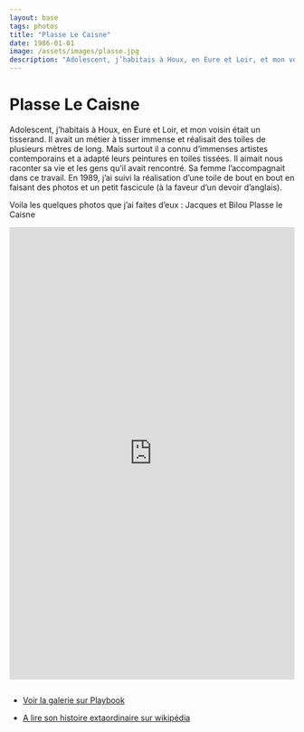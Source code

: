 ```yaml
---
layout: base
tags: photos
title: "Plasse Le Caisne"
date: 1986-01-01
image: /assets/images/plasse.jpg
description: "Adolescent, j’habitais à Houx, en Eure et Loir, et mon voisin était un tisserand. "
---
```


# Plasse Le Caisne

Adolescent, j’habitais à Houx, en Eure et Loir, et mon voisin était un tisserand. 
Il avait un métier à tisser immense et réalisait des toiles de plusieurs mètres de long. 
Mais surtout il a connu d’immenses artistes contemporains et a adapté leurs peintures en toiles tissées. 
Il aimait nous raconter sa vie et les gens qu’il avait rencontré. 
Sa femme l’accompagnait dans ce travail. En 1989, j’ai suivi la réalisation d’une toile de bout en bout en faisant des photos et un petit fascicule (à la faveur d’un devoir d’anglais). 

Voila les quelques photos que j’ai faites d’eux : Jacques et Bilou Plasse le Caisne



<div style="height: 800px; margin-bottom:2em">
  <iframe src="https://www.playbook.com/e/oxymore/vs6gt1AgY7ZhSTPkHuaQVZiY?theme=gallery"
    title="Plasse Le Caisne - Playbook.com"
    sandbox="allow-same-origin allow-scripts"
    frameborder="0"
    width="100%"
    height="100%"
  ></iframe>
</div>

 

- [Voir la galerie sur Playbook](https://www.playbook.com/s/oxymore/Uf6w52mgk98kHfbMhiXHZWpD)

- [A lire son histoire extaordinaire sur wikipédia](https://fr.wikipedia.org/wiki/Atelier_Plasse_Le_Caisne)


